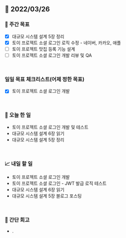 ## 📅 2022/03/26


### 👏 주간 목표

- [x] 대규모 시스템 설계 5장 정리
- [x] 토이 프로젝트 소셜 로그인 로직 수정 - 네이버, 카카오, 애플 
- [ ] 토이 프로젝트 맛집 등록 기능 설계 
- [ ] 토이 프로젝트 소셜 로그인 개발 리뷰 및 QA

<br/>

### 일일 목표 체크리스트(어제 정한 목표)

- [x] 토이 프로젝트 소셜 로그인 개발

<br/>

### 💯 오늘 한 일

- 토이 프로젝트 소셜 로그인 개발 및 테스트
- 대규모 시스템 설계 6장 읽기
- 대규모 시스템 설계 5장 정리

<br/>

### 📈 내일 할 일

- 토이 프로젝트 소셜 로그인 개발
- 토이 프로젝트 소셜 로그인 - JWT 발급 로직 테스트
- 대규모 시스템 설계 6장 읽기
- 대규모 시스템 설계 5장 블로그 포스팅

<br/>

### 🤔 간단 회고

- .
 




 








